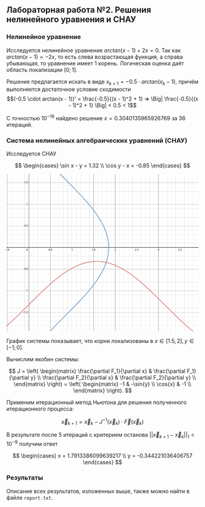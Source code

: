 ## Лабораторная работа №2. Решения нелинейного уравнения и СНАУ 

### Нелинейное уравнение

Исследуется нелинейное уравнение $arctan(x - 1) + 2x = 0$. Так как $arctan(x - 1) = -2x$, то есть слева возрастающая функция, а справа убывающая, то уравнение имеет 1 корень. Логическая оценка даёт область локализации $[0; 1]$.

Решение предлагается искать в виде $x_{k+1} = -0.5 \cdot arctan(x_k - 1)$, причём выполняется достаточное условие сходимости
$$(-0.5 \cdot arctan(x - 1))' = \frac{-0.5}{(x - 1)^2 + 1} => \Big| \frac{-0.5}{(x - 1)^2 + 1} \Big| < 0.5 < 1$$

С точностью $10^{-16}$ найдено решение $x = 0.3040135965926769$ за $36$ итераций.

### Система нелинейных алгебраических уравнений (СНАУ)

Исследуется СНАУ

$$
\begin{cases}
    \sin x - y = 1.32 \\
    \cos y - x = -0.85
\end{cases}
$$

<img src="images/system_localization.png" width=600 class="center">

График системы показывает, что корни локализованы в $x \in [1.5, 2], y \in [-1; 0]$.

Вычислим якобин системы:

$$
J = \left( 
    \begin{matrix}
        \frac{\partial F_1}{\partial x} & \frac{\partial F_1}{\partial y} \\
        \frac{\partial F_2}{\partial x} & \frac{\partial F_2}{\partial y} \\
    \end{matrix}
\right) = \left(
    \begin{matrix}
        -1 & -\sin{y} \\
        \cos{x} & -1 \\
    \end{matrix}
\right).
$$

Применим итерационный метод Ньютона для решения полученного итерационного процесса:

$$
    \vec{x}_{k + 1} = \vec{x}_k - J^{-1}(\vec{x}_k) \cdot \vec{F}(\vec{x}_k)
$$

В результате после 5 итераций с критерием останова $||\vec{x}_{k + 1} - \vec{x}_k||_1 < 10^{-9}$ получим ответ

$$
\begin{cases}
    x = 1.7913386099639217 \\
    y = -0.344221036406757
\end{cases}
$$

### Результаты

Описание всех результатов, изложенных выше, также можно найти в файле `report.txt`.
